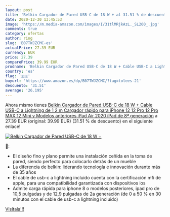 ```yaml
---
layout: post
title: 'Belkin Cargador de Pared USB-C de 18 W + al 31.51 % de descuento'
date: 2020-12-30 13:45:53
image: 'https://m.media-amazon.com/images/I/31tlMRjkAzL._SL200_.jpg'
comments: true
category: ofertas
author: ring
slug: 'B07TWJZCMC-es'
actualPrice: 27.39 EUR
currency: EUR
price: 27.39
comparePrice: 39.99 EUR
prodname: 'Belkin Cargador de Pared USB-C de 18 W + Cable USB-C a Lightning de 1 2 m  Cargador rápido para iPhone 12  12 Pro  12 Pro MAX  12 Mini y Modelos anteriores  iPad Air 2020  iPad de 8ª generación'
country: 'es'
flag: '🇪🇸'
buyurl: 'https://www.amazon.es/dp/B07TWJZCMC/?tag=tolees-21'
descuento: '31.51'
average: '26.195'
---
```


Ahora mismo tienes [Belkin Cargador de Pared USB-C de 18 W + Cable USB-C a Lightning de 1 2 m  Cargador rápido para iPhone 12  12 Pro  12 Pro MAX  12 Mini y Modelos anteriores  iPad Air 2020  iPad de 8ª generación](https://www.amazon.es/dp/B07TWJZCMC/?tag=tolees-21) a 27.39 EUR (original: 39.99 EUR) (31.51 %  de descuento) en el siguiente enlace!

[![Belkin Cargador de Pared USB-C de 18 W +](https://m.media-amazon.com/images/I/31tlMRjkAzL._SL200_.jpg)](https://www.amazon.es/dp/B07TWJZCMC/?tag=tolees-21)

🔎:

- El diseño fino y plano permite una instalación ceñida en la toma de pared, siendo perfecto para colocarlo detrás de un mueble
- La diferencia de belkin: liderando tecnología e innovación durante más de 35 años
- El cable de usb-c a lightning incluido cuenta con la certificación mfi de apple, para una compatibilidad garantizada con dispositivos ios
- Admite carga rápida para iphone 8 o modelos posteriores, ipad pro de 10,5 pulgadas y de 12,9 pulgadas de 2a generación (de 0 a 50 % en 30 minutos con el cable de usb-c a lightning incluido)

[Visítala!!!](https://www.amazon.es/dp/B07TWJZCMC/?tag=tolees-21)
